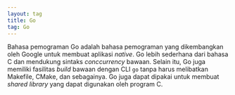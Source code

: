 ```yaml
---
layout: tag
title: Go
tag: Go
---
```


Bahasa pemograman Go adalah bahasa pemograman yang dikembangkan oleh Google untuk membuat aplikasi *native*.  Go lebih sederhana dari bahasa C dan mendukung sintaks *conccurrency* bawaan.  Selain itu, Go juga memiliki fasilitas *build* bawaan dengan CLI `go` tanpa harus melibatkan Makefile, CMake, dan sebagainya.  Go juga dapat dipakai untuk membuat *shared library* yang dapat digunakan oleh program C. 